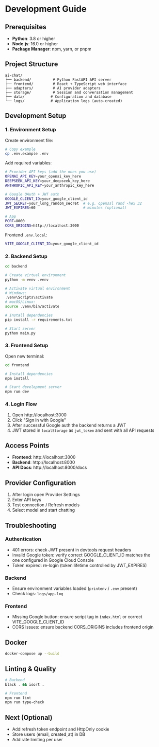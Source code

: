 # Development Guide

## Prerequisites

- **Python**: 3.8 or higher
- **Node.js**: 16.0 or higher  
- **Package Manager**: npm, yarn, or pnpm

## Project Structure

```
ai-chat/
├── backend/          # Python FastAPI API server
├── frontend/         # React + TypeScript web interface  
├── adapters/         # AI provider adapters
├── storage/          # Session and conversation management
├── data/            # Configuration and database
└── logs/            # Application logs (auto-created)
```

## Development Setup

### 1. Environment Setup

Create environment file:
```bash
# Copy example
cp .env.example .env
```

Add required variables:
```bash
# Provider API keys (add the ones you use)
OPENAI_API_KEY=your_openai_key_here
DEEPSEEK_API_KEY=your_deepseek_key_here  
ANTHROPIC_API_KEY=your_anthropic_key_here

# Google OAuth + JWT auth
GOOGLE_CLIENT_ID=your_google_client_id
JWT_SECRET=your_long_random_secret  # e.g. openssl rand -hex 32
JWT_EXPIRES=60                      # minutes (optional)

# App
PORT=8000
CORS_ORIGINS=http://localhost:3000
```

Frontend `.env.local`:
```bash
VITE_GOOGLE_CLIENT_ID=your_google_client_id
```

### 2. Backend Setup

```bash
cd backend

# Create virtual environment
python -m venv .venv

# Activate virtual environment
# Windows:
.venv\Scripts\activate
# macOS/Linux:
source .venv/bin/activate

# Install dependencies
pip install -r requirements.txt

# Start server
python main.py
```

### 3. Frontend Setup

Open new terminal:
```bash
cd frontend

# Install dependencies  
npm install

# Start development server
npm run dev
```

### 4. Login Flow
1. Open http://localhost:3000
2. Click "Sign in with Google"
3. After successful Google auth the backend returns a JWT
4. JWT stored in `localStorage` as `jwt_token` and sent with all API requests

## Access Points

- **Frontend**: http://localhost:3000
- **Backend**: http://localhost:8000
- **API Docs**: http://localhost:8000/docs

## Provider Configuration

1. After login open Provider Settings
2. Enter API keys
3. Test connection / Refresh models
4. Select model and start chatting

## Troubleshooting

### Authentication
- 401 errors: check JWT present in devtools request headers
- Invalid Google token: verify correct GOOGLE_CLIENT_ID matches the one configured in Google Cloud Console
- Token expired: re-login (token lifetime controlled by JWT_EXPIRES)

### Backend
- Ensure environment variables loaded (`printenv` / `.env` present)
- Check logs: `logs/app.log`

### Frontend
- Missing Google button: ensure script tag in `index.html` or correct VITE_GOOGLE_CLIENT_ID
- CORS issues: ensure backend CORS_ORIGINS includes frontend origin

## Docker
```bash
docker-compose up --build
```

## Linting & Quality
```bash
# Backend
black . && isort .

# Frontend
npm run lint
npm run type-check
```

## Next (Optional)
- Add refresh token endpoint and HttpOnly cookie
- Store users (email, created_at) in DB
- Add rate limiting per user


